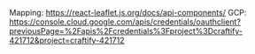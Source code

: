 Mapping: https://react-leaflet.js.org/docs/api-components/
GCP: https://console.cloud.google.com/apis/credentials/oauthclient?previousPage=%2Fapis%2Fcredentials%3Fproject%3Dcraftify-421712&project=craftify-421712
